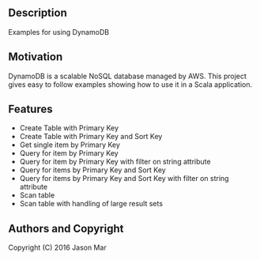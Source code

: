 ## Description

Examples for using DynamoDB

## Motivation

DynamoDB is a scalable NoSQL database managed by AWS. This project gives easy to follow examples showing how to use it in a Scala application.

## Features

* Create Table with Primary Key
* Create Table with Primary Key and Sort Key
* Get single item by Primary Key
* Query for item by Primary Key
* Query for item by Primary Key with filter on string attribute
* Query for items by Primary Key and Sort Key
* Query for items by Primary Key and Sort Key with filter on string attribute
* Scan table
* Scan table with handling of large result sets


## Authors and Copyright

Copyright (C) 2016 Jason Mar
